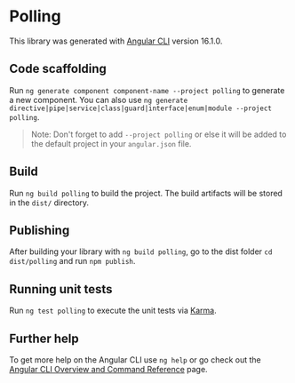 # Polling

This library was generated with [Angular CLI](https://github.com/angular/angular-cli) version 16.1.0.

## Code scaffolding

Run `ng generate component component-name --project polling` to generate a new component. You can also use `ng generate directive|pipe|service|class|guard|interface|enum|module --project polling`.
> Note: Don't forget to add `--project polling` or else it will be added to the default project in your `angular.json` file. 

## Build

Run `ng build polling` to build the project. The build artifacts will be stored in the `dist/` directory.

## Publishing

After building your library with `ng build polling`, go to the dist folder `cd dist/polling` and run `npm publish`.

## Running unit tests

Run `ng test polling` to execute the unit tests via [Karma](https://karma-runner.github.io).

## Further help

To get more help on the Angular CLI use `ng help` or go check out the [Angular CLI Overview and Command Reference](https://angular.io/cli) page.
